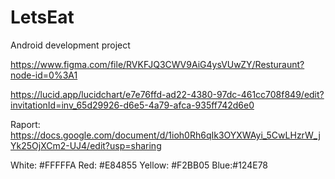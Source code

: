 # LetsEat
Android development project

https://www.figma.com/file/RVKFJQ3CWV9AiG4ysVUwZY/Resturaunt?node-id=0%3A1

https://lucid.app/lucidchart/e7e76ffd-ad22-4380-97dc-461cc708f849/edit?invitationId=inv_65d29926-d6e5-4a79-afca-935ff742d6e0

Raport:
https://docs.google.com/document/d/1ioh0Rh6qIk3OYXWAyi_5CwLHzrW_jYk25OjXCm2-UJ4/edit?usp=sharing

White: #FFFFFA
Red: #E84855
Yellow: #F2BB05
Blue:#124E78
